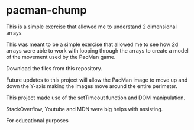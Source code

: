 
# pacman-chump
This is a simple exercise that allowed me to understand 2 dimensional arrays

This was meant to be a simple exercise that allowed me to see how 2d arrays were able to work with looping through the arrays to create a model of the movement used by the PacMan game.

Download the files from this repository.

Future updates to this project will allow the PacMan image to move up and down the Y-axis making the images move around the entire perimeter. 

This project made use of the setTimeout function and DOM manipulation.

StackOverflow, Youtube and MDN were big helps with assisting.

For educational purposes
